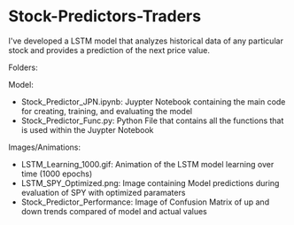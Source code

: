 # Stock-Predictors-Traders

I've developed a LSTM model that analyzes historical data of any particular stock and provides a prediction of the next price value.

Folders:

Model:
- Stock_Predictor_JPN.ipynb: Juypter Notebook containing the main code for creating, training, and evaluating the model
- Stock_Predictor_Func.py: Python File that contains all the functions that is used within the Juypter Notebook

Images/Animations:
- LSTM_Learning_1000.gif: Animation of the LSTM model learning over time (1000 epochs)
- LSTM_SPY_Optimized.png: Image containing Model predictions during evaluation of SPY with optimized paramaters
- Stock_Predictor_Performance: Image of Confusion Matrix of up and down trends compared of model and actual values
